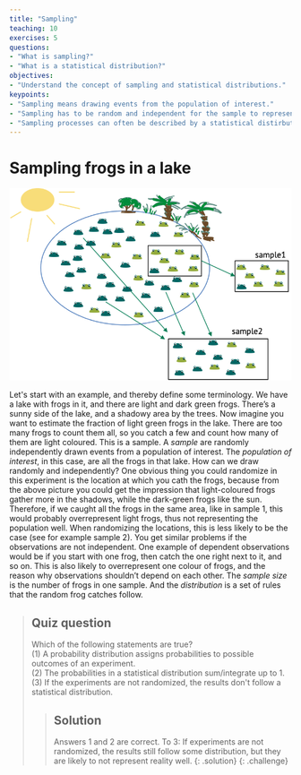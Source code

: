 ```yaml
---
title: "Sampling"
teaching: 10
exercises: 5
questions:
- "What is sampling?"
- "What is a statistical distribution?"
objectives:
- "Understand the concept of sampling and statistical distributions."
keypoints:
- "Sampling means drawing events from the population of interest."
- "Sampling has to be random and independent for the sample to represent the population well."
- "Sampling processes can often be described by a statistical distirbution."
---
```


# Sampling frogs in a lake

![](fig/sampling-frogs.png)

Let's start with an example, and thereby define some terminology.
We have a lake with frogs in it, and there are light and dark green frogs.
There’s a sunny side of the lake, and a shadowy area by the trees. Now imagine you want to estimate the fraction of light green frogs in the lake.
There are too many frogs to count them all, so you catch a few and count how many of them are light coloured. This is a sample.
A *sample* are randomly independently drawn events from a population of interest. The *population of interest*, in this case, are all the frogs in that lake.
How can we draw randomly and independently? One obvious thing you could randomize in this experiment is the location at which you cath the frogs, because from the above picture you could get the impression that light-coloured frogs gather more in the shadows, while the dark-green frogs like the sun. Therefore, if we caught all the frogs in the same area, like in sample 1, this would probably overrepresent light frogs, thus not representing the population well. When randomizing the locations, this is less likely to be the case (see for example sample 2).
You get similar problems if the observations are not independent. One example of dependent observations would be if you start with one frog, then catch the one right next to it, and so on. This is also likely to overrepresent one colour of frogs, and the reason why observations shouldn’t depend on each other.
The *sample size* is the number of frogs in one sample.
And the *distribution* is a set of rules that the random frog catches follow.

          


> ## Quiz question
>
> Which of the following statements are true?  
> (1) A probability distribution assigns probabilities to possible outcomes of an experiment.  
> (2) The probabilities in a statistical distribution sum/integrate up to 1.  
> (3) If the experiments are not randomized, the results don't follow a statistical distribution.  
> > ## Solution
> >
> > Answers 1 and 2 are correct. To 3: If experiments are not randomized, the results still follow some distribution, but they are likely to not represent reality well.
> {: .solution}
{: .challenge}
